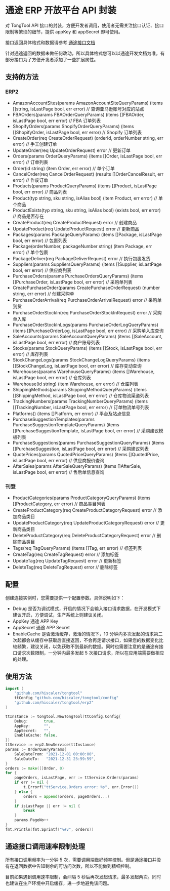 通途 ERP 开放平台 API 封装
=======================

对 TongTool API 接口的封装，方便开发者调用，使用者无需关注接口认证、接口限制等繁琐的细节，提供 appKey 和 appSecret 即可使用。

接口返回具体格式和数据请参考 [通途接口文档](https://open.tongtool.com/apiDoc.html#/?docId=43a41f3680e04756a122d8671f2fc0ca)

针对通途返回的数据未做任何改动，所以具体格式您可以以通途开发文档为准，有部分接口为了方便开发者添加了一些扩展属性。

## 支持的方法

### ERP2

- AmazonAccountSites(params AmazonAccountSiteQueryParams) (items []string, isLastPage bool, err error)                                       // 查询亚马逊账号对应的站点
- FBAOrders(params FBAOrderQueryParams) (items []FBAOrder, isLastPage bool, err error)                                                       // FBA 订单列表
- ShopifyOrders(params ShopifyOrderQueryParams) (items []ShopifyOrder, isLastPage bool, err error)                                           // Shopify 订单列表
- CreateOrder(req CreateOrderRequest) (orderId, orderNumber string, err error)                                                               // 手工创建订单
- UpdateOrder(req UpdateOrderRequest) error                                                                                                  // 更新订单
- Orders(params OrderQueryParams) (items []Order, isLastPage bool, err error)                                                                // 订单列表
- Order(id string) (item Order, err error)                                                                                                   // 单个订单
- CancelOrder(req CancelOrderRequest) (results []OrderCancelResult, err error)                                                               // 作废订单
- Products(params ProductQueryParams) (items []Product, isLastPage bool, err error)                                                          // 商品列表
- Product(typ string, sku string, isAlias bool) (item Product, err error)                                                                    // 单个商品
- ProductExists(typ string, sku string, isAlias bool) (exists bool, err error)                                                               // 商品是否存在
- CreateProduct(req CreateProductRequest) error                                                                                              // 创建商品
- UpdateProduct(req UpdateProductRequest) error                                                                                              // 更新商品
- Packages(params PackageQueryParams) (items []Package, isLastPage bool, err error)                                                          // 包裹列表
- Package(orderNumber, packageNumber string) (item Package, err error)                                                                       // 单个包裹
- PackageDeliver(req PackageDeliverRequest) error                                                                                            // 执行包裹发货
- Suppliers(params SuppliersQueryParams) (items []Supplier, isLastPage bool, err error)                                                      // 供应商列表
- PurchaseOrders(params PurchaseOrdersQueryParams) (items []PurchaseOrder, isLastPage bool, err error)                                       // 采购单列表
- CreatePurchaseOrder(params CreatePurchaseOrderRequest) (number string, err error)                                                          // 创建采购单
- PurchaseOrderArrival(req PurchaseOrderArrivalRequest) error                                                                                // 采购单到货
- PurchaseOrderStockIn(req PurchaseOrderStockInRequest) error                                                                                // 采购单入库
- PurchaseOrderStockInLogs(params PurchaseOrderLogQueryParams) (items []PurchaseOrderLog, isLastPage bool, err error)                        // 采购单入库查询
- SaleAccounts(params SaleAccountQueryParams) (items []SaleAccount, isLastPage bool, err error)                                              // 商户账号列表
- Stocks(params StockQueryParams) (items []Stock, isLastPage bool, err error)                                                                // 库存列表
- StockChangeLogs(params StockChangeLogQueryParams) (items []StockChangeLog, isLastPage bool, err error)                                     //  库存变动查询
- Warehouses(params WarehouseQueryParams) (items []Warehouse, isLastPage bool, err error)                                                    // 仓库列表
- Warehouse(id string) (item Warehouse, err error)                                                                                           // 仓库列表
- ShippingMethods(params ShippingMethodQueryParams) (items []ShippingMethod, isLastPage bool, err error)                                     // 仓库物流渠道列表
- TrackingNumbers(params TrackingNumberQueryParams) (items []TrackingNumber, isLastPage bool, err error)                                     // 订单物流单号列表
- Platforms() (items []Platform, err error)                                                                                                  // 平台及站点信息
- PurchaseSuggestionTemplates(params PurchaseSuggestionTemplateQueryParams) (items []PurchaseSuggestionTemplate, isLastPage bool, err error) // 采购建议模板列表
- PurchaseSuggestions(params PurchaseSuggestionQueryParams) (items []PurchaseSuggestion, isLastPage bool, err error)                         // 采购建议列表
- QuotePrices(params QuotedPriceQueryParams) (items []QuotedPrice, isLastPage bool, err error)                                               // 供应商报价查询
- AfterSales(params AfterSaleQueryParams) (items []AfterSale, isLastPage bool, err error)                                                    // 售后单信息查询

### 刊登

- ProductCategories(params ProductCategoryQueryParams) (items []ProductCategory, err error) // 商品类目列表
- CreateProductCategory(req CreateProductCategoryRequest) error                             // 添加商品类目
- UpdateProductCategory(req UpdateProductCategoryRequest) error                             // 更新商品类目
- DeleteProductCategory(req DeleteProductCategoryRequest) error                             // 删除商品类目
- Tags(req TagQueryParams) (items []Tag, err error)                                         // 标签列表
- CreateTag(req CreateTagRequest) error                                                     // 添加标签
- UpdateTag(req UpdateTagRequest) error                                                     // 更新标签
- DeleteTag(req DeleteTagRequest) error                                                     // 删除标签

## 配置
创建连接实例时，您需要提供一个配置参数。具体说明如下：
- Debug 是否为调试模式，开启的情况下会输入接口请求数据，在开发模式下建议开启，方便调试，生产系统上则建议关闭。
- AppKey 通途 APP Key
- AppSecret 通途 APP Secret
- EnableCache 是否激活缓存，激活的情况下，10 分钟内多次发起的请求第二次起都会从缓存中获取后直接返回，不会再走请求接口，如果您的数据变化比较频繁，建议关闭，以免获取不到最新的数据。同时也需要注意的是通途有接口请求次数限制，一分钟内最多发起 5 次接口请求，所以在应用端需要做相应的处理。

## 使用方法

```go
import (
    "github.com/hiscaler/tongtool"
    ttConfig "github.com/hiscaler/tongtool/config"
    "github.com/hiscaler/tongtool/erp2"
)

ttInstance := tongtool.NewTongTool(ttConfig.Config{
    Debug:       true,
    AppKey:      "",
    AppSecret:   "",
    EnableCache: false,
})
ttService := erp2.NewService(ttInstance)
params := OrderQueryParams{
    SaleDateFrom: "2021-12-01 00:00:00",
    SaleDateTo:   "2021-12-31 23:59:59",
}
orders := make([]Order, 0)
for {
    pageOrders, isLastPage, err := ttService.Orders(params)
    if err != nil {
        t.Errorf("ttService.Orders error: %s", err.Error())
    } else {
        orders = append(orders, pageOrders...)
    }
    if isLastPage || err != nil {
        break
    }
    params.PageNo++
}
fmt.Println(fmt.Sprintf("%#v", orders))
```

## 通途接口调用速率限制处理
所有接口调用频率为一分钟 5 次，需要调用端做好频率控制。但是通途接口并没有在返回数据中告知剩余的可访问次数，所以不能做到精细控制。

目前如果遇到调用速率限制，会间隔 5 秒后再次发起请求，最多发起两次。同时也建议在生产环境中开启缓存，进一步地避免该问题。
